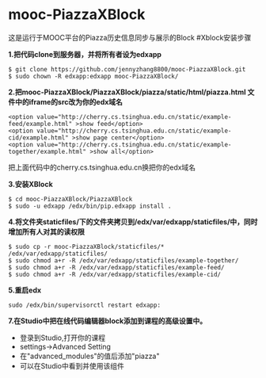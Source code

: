 # mooc-PiazzaXBlock
这是运行于MOOC平台的Piazza历史信息同步与展示的Block
#Xblock安装步骤

**1.把代码clone到服务器，并将所有者设为edxapp**
```
$ git clone https://github.com/jennyzhang8800/mooc-PiazzaXBlock.git
$ sudo chown -R edxapp:edxapp mooc-PiazzaXBlock/

```

**2.把mooc-PiazzaXBlock/PiazzaXBlock/piazza/static/html/piazza.html 文件中的iframe的src改为你的edx域名**
```
<option value="http://cherry.cs.tsinghua.edu.cn/static/example-feed/example.html" >show feed</option>
<option value="http://cherry.cs.tsinghua.edu.cn/static/example-cid/example.html" >show page center</option>
<option value="http://cherry.cs.tsinghua.edu.cn/static/example-together/example.html" >show all</option>
```
把上面代码中的cherry.cs.tsinghua.edu.cn换把你的edx域名

**3.安装XBlock**
 ```
 $ cd mooc-PiazzaXBlock/PiazzaXBlock
 $ sudo -u edxapp /edx/bin/pip.edxapp install .
 ```
 
 **4.将文件夹staticfiles/下的文件夹拷贝到/edx/var/edxapp/staticfiles/中，同时增加所有人对其的读权限**
 
 ```
$ sudo cp -r mooc-PiazzaXBlock/staticfiles/* /edx/var/edxapp/staticfiles/
$ sudo chmod a+r -R /edx/var/edxapp/staticfiles/example-together/
$ sudo chmod a+r -R /edx/var/edxapp/staticfiles/example-feed/
$ sudo chmod a+r -R /edx/var/edxapp/staticfiles/example-cid/
 ```
 
 **5.重启edx**
 ```
 sudo /edx/bin/supervisorctl restart edxapp:  
 ```
 
 **7.在Studio中把在线代码编辑器block添加到课程的高级设置中。**

+ 登录到Studio,打开你的课程
+ settings->Advanced Setting
+ 在"advanced_modules"的值后添加"piazza"
+ 可以在Studio中看到并使用该组件
